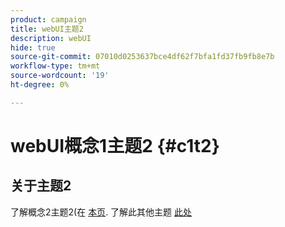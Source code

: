 ```yaml
---
product: campaign
title: webUI主题2
description: webUI
hide: true
source-git-commit: 07010d0253637bce4df62f7bfa1fd37fb9fb8e7b
workflow-type: tm+mt
source-wordcount: '19'
ht-degree: 0%

---
```


# webUI概念1主题2 {#c1t2}

## 关于主题2

了解概念2主题2(在 [本页](../concept2/topic2.md).
了解此其他主题 [此处](../../automation/workflow/about-workflows.md)